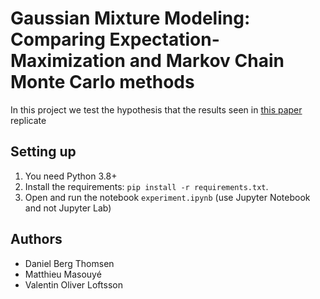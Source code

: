 # Gaussian Mixture Modeling: Comparing Expectation-Maximization and Markov Chain Monte Carlo methods
In this project we test the hypothesis that the results seen in [this paper](https://arxiv.org/pdf/1811.08413.pdf) replicate

## Setting up
1. You need Python 3.8+
2. Install the requirements: `pip install -r requirements.txt`.
3. Open and run the notebook `experiment.ipynb` (use Jupyter Notebook and not Jupyter Lab)

## Authors
* Daniel Berg Thomsen
* Matthieu Masouyé
* Valentin Oliver Loftsson
